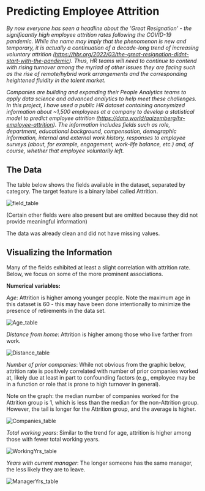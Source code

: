 # Predicting Employee Attrition

*By now everyone has seen a headline about the 'Great Resignation' - the significantly high employee attrition rates following the COVID-19 pandemic.  While the name may imply that the phenomenon is new and temporary, it is actually a continuation of a decade-long trend of increasing voluntary attrition (https://hbr.org/2022/03/the-great-resignation-didnt-start-with-the-pandemic).  Thus, HR teams will need to continue to contend with rising turnover among the myriad of other issues they are facing such as the rise of remote/hybrid work arrangements and the corresponding heightened fluidity in the talent market.*

*Companies are building and expanding their People Analytics teams to apply data science and advanced analytics to help meet these challenges.  In this project, I have used a public HR dataset containing anonymized information about ~1,500 employees at a company to develop a statistical model to predict employee attrition (https://data.world/aaizemberg/hr-employee-attrition).  The information includes fields such as role, department, educational background, compensation, demographic information, internal and external work history, responses to employee surveys (about, for example, engagement, work-life balance, etc.) and, of course, whether that employee voluntarily left.*

## The Data

The table below shows the fields available in the dataset, separated by category. The target feature is a binary label called Attrition.

![field_table](../reports/figures/Capstone2_fields_table.png)

(Certain other fields were also present but are omitted because they did not provide meaningful information)

The data was already clean and did not have missing values.

## Visualizing the Information

Many of the fields exhibited at least a slight correlation with attrition rate.  Below, we focus on some of the more prominent associations.

**Numerical variables:**

*Age*: Attrition is higher among younger people.  Note the maximum age in this dataset is 60 - this may have been done intentionally to minimize the presence of retirements in the data set.

![Age_table](../reports/figures/AgeByAttrition.png)

*Distance from home*: Attrition is higher among those who live farther from work.

![Distance_table](../reports/figures/DistanceByAttrition.png)

*Number of prior companies*: While not obvious from the graphic below, attrition rate is positively correlated with number of prior companies worked at, likely due at least in part to confounding factors (e.g., employee may be in a function or role that is prone to high turnover in general).

Note on the graph: the median number of companies worked for the Attrition group is 1, which is less than the median for the non-Attrition group. However, the tail is longer for the Attrition group, and the average is higher.

![Companies_table](../reports/figures/CompaniesByAttrition.png)

*Total working years*: Similar to the trend for age, attrition is higher among those with fewer total working years.

![WorkingYrs_table](../reports/figures/WorkingYrsByAttrition.png)

*Years with current manager*: The longer someone has the same manager, the less likely they are to leave.

![ManagerYrs_table](../reports/figures/ManagerYrsByAttrition.png)
